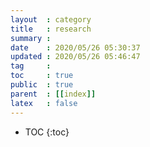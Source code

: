 ```yaml
---
layout  : category
title   : research
summary : 
date    : 2020/05/26 05:30:37
updated : 2020/05/26 05:46:47
tag     : 
toc     : true
public  : true
parent  : [[index]]
latex   : false
---
```

* TOC
{:toc}

# 
